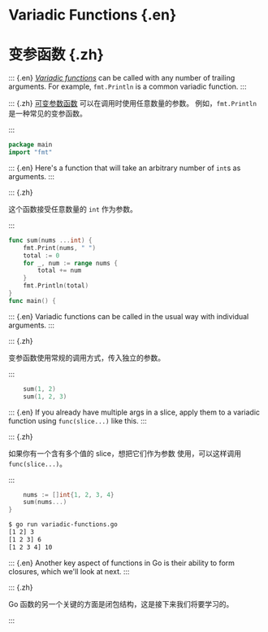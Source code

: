 
# Variadic Functions {.en}

# 变参函数 {.zh}

::: {.en}
[_Variadic functions_](http://en.wikipedia.org/wiki/Variadic_function)
can be called with any number of trailing arguments.
For example, `fmt.Println` is a common variadic
function.
:::

::: {.zh}
[可变参数函数](http://en.wikipedia.org/wiki/Variadic_function) 可以在调用时使用任意数量的参数。
例如，`fmt.Println` 是一种常见的变参函数。

:::

```go
package main
import "fmt"
```

::: {.en}
Here's a function that will take an arbitrary number
of `int`s as arguments.
:::

::: {.zh}

这个函数接受任意数量的 `int` 作为参数。

:::

```go
func sum(nums ...int) {
	fmt.Print(nums, " ")
	total := 0
	for _, num := range nums {
		total += num
	}
	fmt.Println(total)
}
func main() {
```

::: {.en}
Variadic functions can be called in the usual way
with individual arguments.
:::

::: {.zh}

变参函数使用常规的调用方式，传入独立的参数。

:::

```go
	sum(1, 2)
	sum(1, 2, 3)
```

::: {.en}
If you already have multiple args in a slice,
apply them to a variadic function using
`func(slice...)` like this.
:::

::: {.zh}

如果你有一个含有多个值的 slice，想把它们作为参数 使用，可以这样调用 `func(slice...)`。

:::

```go
	nums := []int{1, 2, 3, 4}
	sum(nums...)
}
```

```bash
$ go run variadic-functions.go 
[1 2] 3
[1 2 3] 6
[1 2 3 4] 10
```

::: {.en}
Another key aspect of functions in Go is their ability
to form closures, which we'll look at next.
:::

::: {.zh}

Go 函数的另一个关键的方面是闭包结构，这是接下来我们将要学习的。

:::
